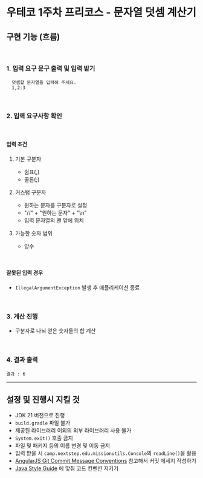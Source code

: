 # 우테코 1주차 프리코스 - 문자열 덧셈 계산기

## 구현 기능 (흐름)

<br/>

### 1. 입력 요구 문구 출력 및 입력 받기

      덧셈할 문자열을 입력해 주세요.
      1,2:3

<br/>

### 2. 입력 요구사항 확인

<br/>

#### 입력 조건

1. 기본 구분자
   - 쉼표(,)
   - 콜론(;)


2. 커스텀 구분자
   - 원하는 문자를 구분자로 설정
   - "//" + "원하는 문자" + "\n"
   - 입력 문자열의 맨 앞에 위치


3. 가능한 숫자 범위
   - 양수

<br/>

#### 잘못된 입력 경우

- `IllegalArgumentException` 발생 후 애플리케이션 종료

<br/>

### 3. 계산 진행

- 구분자로 나눠 얻은 숫자들의 합 계산

<br/>

### 4. 결과 출력

    결과 : 6

---
## 설정 및 진행시 지킬 것

- JDK 21 버전으로 진행
- `build.gradle` 파일 불가
- 제공된 라이브러리 이외의 외부 라이브러리 사용 불가
- `System.exit()` 호출 금지
- 파일 및 패키지 등의 이름 변경 및 이동 금지
- 입력 받을 시 `camp.nextstep.edu.missionutils.Console`의 `readLine()`을 활용
- [AngularJS Git Commit Message Conventions](https://gist.github.com/stephenparish/9941e89d80e2bc58a153) 참고해서 커밋 메세지 작성하기
- [Java Style Guide](https://github.com/woowacourse/woowacourse-docs/tree/main/styleguide/java) 에 맞춰 코드 컨벤션 지키기